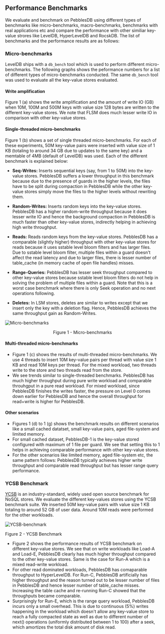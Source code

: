 ## Performance Benchmarks
We evaluate and benchmark on PebblesDB using different types of benchmarks like micro-benchmarks, macro-benchmarks, 
benchmarks with real applications etc and compare the performance with other similiar key-value strores like LevelDB, 
HyperLevelDB and RocskDB. The list of benchmarks and the performance results are as follows:

### Micro-benchmarks
LevelDB ships with a `db_bench` tool which is used to perform different micro-benchmarks. The following graphs shows the peformance
numbers for a list of different types of micro-benchmarks conducted. The same `db_bench` tool was used to evaluate all
the key-value stores evaluated. 

#### Write amplification
Figure 1 (a) shows the write amplification and the amount of write IO (GB) when 10M, 100M and 500M keys with value size 128 bytes 
are written to the different key-value stores. We note that FLSM does much lesser write IO in comparison with other key-value
stores.

#### Single-threaded micro-benchmarks
Figure 1 (b) shows a set of single threaded micro-benchmarks. For each of these experiments, 50M key-value pairs were inserted
with value size of 1 KB (totaling to around 34 GB due to updates to the same key) and a memtable of 4MB (default of LevelDB) 
was used. Each of the different benchmark is explained 
below:  

* **Seq-Writes:** Inserts sequential keys (say, from 1 to 50M) into the key-value stores. PebblesDB suffers a lower throughput in 
this benchmark because due to the presence of guards in the higher levels, the files have to be split during compaction in 
PebblesDB while the other key-value stores simply move the files to the higher levels without rewriting them. 

* **Random-Writes:** Inserts random keys into the key-value stores. PebblesDB has a higher random-write throughput because it does
lesser write IO and hence the background compaction in PebblesDB is much faster than other key-value stores, indirectly helping
in achieving high write throughput. 

* **Reads:** Reads random keys from the key-value stores. PebblesDB has a comparable (slightly higher) throughput with other key-value
stores for reads because it uses sstable level bloom filters and has larger files. Due to sstable level bloom filter, multiple 
files within a guard doesn't affect the read latency and due to larger files, there is lesser number of table_cache (in memory cache
of open file handles) misses. 

* **Range-Queries:** PebblesDB has lesser seek throughput compared to other key-value stores because sstable level bloom filters
do not help in solving the problem of multiple files within a guard. Note that this is a worst case benchmark where there is only
Seek operation and no next operations following.  

* **Deletes:** In LSM stores, deletes are similar to writes except that we insert only the key with a deletion flag. Hence, 
PebblesDB achieves the same throughput gain as Random-Writes. 

![Micro-benchmarks](https://github.com/utsaslab/pebblesdb/blob/master/graphs/micro-all.png)
<p align="center"> Figure 1 - Micro-benchmarks </p>

#### Multi-threaded micro-benchmarks
* Figure 1 (c) shows the results of multi-threaded micro-benchmarks. We use 4 threads to insert 10M key-value pairs per thread with 
value size 1 KB and read 10M keys per thread. For the mixed workload, two threads write to the store and two threads read from 
the store. 
* We see trends similar to single-threaded benchmarks. PebblesDB has much higher throughput during pure write 
workload and comparable throuhgput in a pure read workload. For mixed workload, since PebblesDB finishes the writes faster, 
the pressure on Level 0 comes down earlier for PebblesDB and hence the overall throughput for read+write is higher for PebblesDB.

#### Other scenarios
* Figures 1 (d) to 1 (g) shows the benchmark results on different scenarios like a small cached datatset, small key-value pairs,  aged file-system and limited memory.
* For small cached dataset, PebblesDB-1 is the key-value stored configured with maximum of 1 file per guard. We see that setting
this to 1 helps in achieving comparable performance with other key-value stores.
* For the other scenarios like limited memory, aged file-system etc, the same pattern follows: PebblesDB typically achieves higher 
write throughput and comparable read throughput but has lesser range query performance. 

### YCSB Benchmark
[YCSB](https://github.com/brianfrankcooper/YCSB) is an industry-standard, widely used open source benchmark for NoSQL stores. We evaluate the different key-values stores using the YCSB benchmark suite. We inserted 50M key-value pairs with value size 1 KB totaling to around 52 GB of user data. Around 10M reads were performed for the other workloads.  

![YCSB-benchmark](https://github.com/utsaslab/pebblesdb/blob/master/graphs/multi-ycsb.png)

Figure 2 - YCSB Benchmark

* Figure 2 shows the performance results of YCSB benchmark on different key-value stores. We see that on write workloads like Load-A and Load-E, PebblesDB clearly has much higher throughput compared to the other key-value stores. Same is the case for Run-A which is a mixed read-write workload. 
* For other read dominated workloads, PebblesDB has comaparable throughput to HyperLevelDB. For Run-C, PebblesDB artificially has higher throughput and the reason turned out to be lesser number of files in PebblesDB and hence lesser number of table_cache misses. Increasing the table cache and re-running Run-C showed that the throughputs became comparable. 
* Surprisingly for Run-E, which is the range query workload, PebblesDB incurs only a small overhead. This is due to continuous (5%) writes happening in the workload which doesn't allow any key-value store to reach a fully compacted state as well as due to different number of next() operations (uniformly distributed between 1 to 100) after a seek, which amortizes the total disk amount of disk read.

